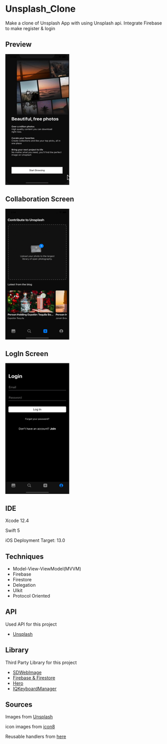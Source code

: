 # Unsplash_Clone
Make a clone of Unsplash App with using Unsplash api. Integrate Firebase to make register & login

## Preview 

<img src = "https://github.com/jphong1111/Unsplash_Clone/blob/main/githubImages/main.gif" width = "200" height = "410" />

## Collaboration Screen

<img src = "https://github.com/jphong1111/Unsplash_Clone/blob/main/githubImages/ThirdScreen.png" width = "200" height = "410" />

## LogIn Screen

<img src = "https://github.com/jphong1111/Unsplash_Clone/blob/main/githubImages/logInScreen.png" width = "200" height = "410" />

## IDE

Xcode 12.4

Swift 5

iOS Deployment Target: 13.0

## Techniques
- Model-View-ViewModel(MVVM)
- Firebase
- Firestore
- Delegation
- UIkit
- Protocol Oriented

## API

Used API for this project

 - [Unsplash](https://unsplash.com/developers)

## Library

Third Party Library for this project

- [SDWebImage](https://github.com/SDWebImage/SDWebImage)
- [Firebase & Firestore](https://firebase.google.com/docs/ios/setup)
- [Hero](https://github.com/HeroTransitions/Hero)
- [IQKeyboardManager](https://github.com/hackiftekhar/IQKeyboardManager)


## Sources

Images from [Unsplash](https://unsplash.com)

icon images from [icon8](https://icons8.com)

Reusable handlers from [here](https://github.com/jphong1111/Useful_Swift)
